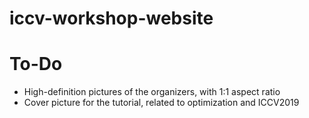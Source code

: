 # iccv-workshop-website

# To-Do
* High-definition pictures of the organizers, with 1:1 aspect ratio
* Cover picture for the tutorial, related to optimization and ICCV2019
